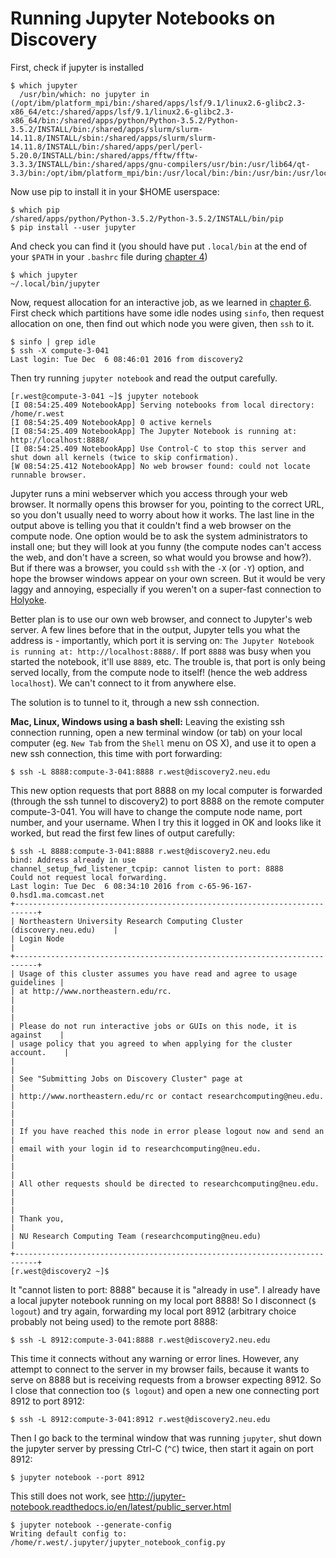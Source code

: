 # Running Jupyter Notebooks on Discovery

First, check if jupyter is installed

    $ which jupyter
      /usr/bin/which: no jupyter in (/opt/ibm/platform_mpi/bin:/shared/apps/lsf/9.1/linux2.6-glibc2.3-x86_64/etc:/shared/apps/lsf/9.1/linux2.6-glibc2.3-x86_64/bin:/shared/apps/python/Python-3.5.2/Python-3.5.2/INSTALL/bin:/shared/apps/slurm/slurm-14.11.8/INSTALL/sbin:/shared/apps/slurm/slurm-14.11.8/INSTALL/bin:/shared/apps/perl/perl-5.20.0/INSTALL/bin:/shared/apps/fftw/fftw-3.3.3/INSTALL/bin:/shared/apps/gnu-compilers/usr/bin:/usr/lib64/qt-3.3/bin:/opt/ibm/platform_mpi/bin:/usr/local/bin:/bin:/usr/bin:/usr/local/sbin:/usr/sbin:/sbin:/home/r.west/.local/bin:/home/r.west/bin:/home/r.west/.local/bin)

Now use pip to install it in your $HOME userspace:

    $ which pip
    /shared/apps/python/Python-3.5.2/Python-3.5.2/INSTALL/bin/pip
    $ pip install --user jupyter

And check you can find it (you should have put `.local/bin` at the end of your `$PATH` in your `.bashrc` file during [chapter 4](04-python-packages.md))

    $ which jupyter
    ~/.local/bin/jupyter

Now, request allocation for an interactive job, as we learned in [chapter 6](06-interactive.md).
First check which partitions have some idle nodes using `sinfo`, then request allocation on one, then find out which node you were given, then `ssh` to it.

    $ sinfo | grep idle
    $ ssh -X compute-3-041
    Last login: Tue Dec  6 08:46:01 2016 from discovery2

Then try running `jupyter notebook` and read the output carefully.

    [r.west@compute-3-041 ~]$ jupyter notebook
    [I 08:54:25.409 NotebookApp] Serving notebooks from local directory: /home/r.west
    [I 08:54:25.409 NotebookApp] 0 active kernels
    [I 08:54:25.409 NotebookApp] The Jupyter Notebook is running at: http://localhost:8888/
    [I 08:54:25.409 NotebookApp] Use Control-C to stop this server and shut down all kernels (twice to skip confirmation).
    [W 08:54:25.412 NotebookApp] No web browser found: could not locate runnable browser.


Jupyter runs a mini webserver which you access through your web browser.
It normally opens this browser for you, pointing to the correct URL, so
you don't usually need to worry about how it works.
The last line in the output above is telling you that it couldn't find a web browser on the compute node.
One option would be to ask the system administrators to install one;
but they will look at you funny (the compute nodes can't access the web, and don't have a screen, so what would you browse and how?). But if there was a browser, you could `ssh` with the `-X` (or `-Y`) option, and hope the browser windows appear on your own screen. But it would be very laggy and annoying, especially if you weren't on a super-fast connection to [Holyoke](http://www.mghpcc.org/about/about-the-mghpcc/).

Better plan is to use our own web browser, and connect to Jupyter's web server. A few lines before that in the output, Jupyter tells you what the address is - importantly, which port it is serving on: `The Jupyter Notebook is running at: http://localhost:8888/`.
If port `8888` was busy when you started the notebook, it'll use `8889`, etc.  The trouble is, that port is only being served locally, from the compute node to itself! (hence the web address `localhost`). We can't connect to it from anywhere else.

The solution is to tunnel to it, through a new ssh connection.

**Mac, Linux, Windows using a bash shell:**
Leaving the existing ssh connection running, open a new terminal window (or tab) on your local computer (eg. `New Tab` from the `Shell` menu on OS X), and use it to open a new ssh connection, this time with port forwarding:

    $ ssh -L 8888:compute-3-041:8888 r.west@discovery2.neu.edu

This new option requests that port 8888 on my local computer is forwarded (through the ssh tunnel to discovery2) to port 8888 on the remote computer compute-3-041.  You will have to change the compute node name, port number, and your username.
When I try this it logged in OK and looks like it worked, but read the first few lines of output carefully:

```
$ ssh -L 8888:compute-3-041:8888 r.west@discovery2.neu.edu
bind: Address already in use
channel_setup_fwd_listener_tcpip: cannot listen to port: 8888
Could not request local forwarding.
Last login: Tue Dec  6 08:34:10 2016 from c-65-96-167-0.hsd1.ma.comcast.net
+---------------------------------------------------------------------------+
| Northeastern University Research Computing Cluster (discovery.neu.edu)    |
| Login Node                                                                |
+---------------------------------------------------------------------------+
| Usage of this cluster assumes you have read and agree to usage guidelines |
| at http://www.northeastern.edu/rc.                                        |
|                                                                           |
| Please do not run interactive jobs or GUIs on this node, it is against    |
| usage policy that you agreed to when applying for the cluster account.    |
|                                                                           |
| See "Submitting Jobs on Discovery Cluster" page at                        |
| http://www.northeastern.edu/rc or contact researchcomputing@neu.edu.      |
|                                                                           |
| If you have reached this node in error please logout now and send an      |
| email with your login id to researchcomputing@neu.edu.                    |
|                                                                           |
| All other requests should be directed to researchcomputing@neu.edu.       |
|                                                                           |
| Thank you,                                                                |
| NU Research Computing Team (researchcomputing@neu.edu)                    |
+---------------------------------------------------------------------------+
[r.west@discovery2 ~]$
```

It "cannot listen to port: 8888" because it is "already in use". I already have a local jupyter notebook running on my local port 8888!
So I disconnect (`$ logout`) and try again, forwarding my local port 8912 (arbitrary choice probably not being used) to the remote port 8888:

    $ ssh -L 8912:compute-3-041:8888 r.west@discovery2.neu.edu

This time it connects without any warning or error lines.
However, any attempt to connect to the server in my browser fails, because it wants to serve on 8888 but is receiving requests from a browser expecting 8912.
So I close that connection too (`$ logout`) and open a new one connecting port 8912 to port 8912:

    $ ssh -L 8912:compute-3-041:8912 r.west@discovery2.neu.edu

Then I go back to the terminal window that was running `jupyter`, shut down the jupyter server by pressing Ctrl-C (`^C`) twice, then start it again on port 8912:

    $ jupyter notebook --port 8912

This still does not work, see
http://jupyter-notebook.readthedocs.io/en/latest/public_server.html

    $ jupyter notebook --generate-config
    Writing default config to: /home/r.west/.jupyter/jupyter_notebook_config.py

